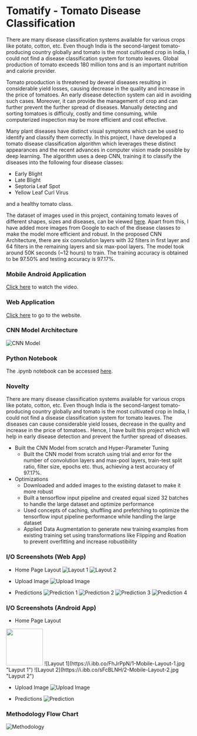 # Tomatify - Tomato Disease Classification
There are many disease classification systems available for various crops like potato, cotton, etc. Even though India is the second-largest tomato-producing country globally and tomato is the most cultivated crop in India, I could not find a disease classification system for tomato leaves. Global production of tomato exceeds 180 million tons and is an important nutrition and calorie provider.

Tomato prooduction is threatened by deveral diseases resulting in considerable yield losses, causing decrease in the quality and increase in the price of tomatoes. An early disease detection system can aid in avoiding such cases. Moreover, it can provide the management of crop and can further prevent the further spread of diseases. Manually detecting and sorting tomatoes is difficuly, costly and time consuming, while computerized inspection may be more efficient and cost effective. 

Many plant diseases have distinct visual symptoms which can be used to identify and classify them correctly. In this project, I have developed a tomato disease classification algorithm which leverages these distinct appearances and the recent advances in computer vision made possible by deep learning. The algorithm uses a deep CNN, training it to classify the diseases into the following four disease classes:
- Early Blight
- Late Blight
- Septoria Leaf Spot
- Yellow Leaf Curl Virus

and a healthy tomato class. 

The dataset of images used in this project, containing tomato leaves of different shapes, sizes and diseases, can be viewed [here](https://www.kaggle.com/arjuntejaswi/plant-village). Apart from this, I have added more images from Google to each of the disease classes to make the model more efficient and robust. In the proposed CNN Architecture, there are six convolution layers with 32 filters in first layer and 64 filters in the remaining layers and six max-pool layers. The model took around 50K seconds (~12 hours) to train. The training accuracy is obtained to be 97.50% and testing accuracy is 97.17%.

### Mobile Android Application
[Click here](https://youtu.be/6HXnuD_sHyU) to watch the video.

### Web Application
[Click here](https://tomato-disease-classify.herokuapp.com/) to go to the website.

### CNN Model Architecture
![CNN Model](https://i.ibb.co/X595PQR/nn.png "CNN Model")

### Python Notebook
The .ipynb notebook can be accessed [here](https://nbviewer.jupyter.org/github/lakkshh/Tomato-Disease-Classification/blob/main/training.ipynb).

### Novelty
There are many disease classification systems available for various crops like potato, cotton, etc. Even though India is the second-largest tomato-producing country globally and tomato is the most cultivated crop in India, I could not find a disease classification system for tomato leaves. The diseases can cause considerable yield losses, decrease in the quality and increase in the price of tomatoes.. Hence, I have built this project which will help in early disease detection and prevent the further spread of diseases.

- Built the CNN Model from scratch and Hyper-Parameter Tuning
    - Built the CNN model from scratch using trial and error for the number of convolution layers and max-pool layers, train-test split ratio, filter size, epochs etc. thus, achieving a test accuracy of 97.17%.
- Optimizations
    - Downloaded and added images to the existing dataset to make it more robust
    - Built a tensorflow input pipeline and created equal sized 32 batches to handle the large dataset and optimize performance
    - Used concepts of caching, shuffling and prefetching to optimize the tensorflow input pipeline performance while handling the large dataset
    - Applied Data Augmentation to generate new training examples from existing training set using transformations like Flipping and Roation to prevent overfitting and increase robustibility

### I/O Screenshots (Web App)
- Home Page Layout
![Layout 1](https://i.ibb.co/XzwxQkm/1-Home-Page-Layout-1.png "Layput 1")
![Layout 2](https://i.ibb.co/c3CJsHR/2-Home-Page-Layout-2.png "Layput 2")

- Upload Image
![Upload Image](https://i.ibb.co/sHPcddn/3-Upload-Image.png "Upload Image")

- Predictions
![Prediction 1](https://i.ibb.co/h92FZB8/4-Prediction-1.png "Prediction 1")
![Prediction 2](https://i.ibb.co/yP4DzWG/5-Prediction-2.png "Prediction 2")
![Prediction 3](https://i.ibb.co/Pxd95SV/6-Prediction-3.png "Prediction 3")
![Prediction 4](https://i.ibb.co/ZBh87Xz/7-Prediction-4.png "Prediction 4")

### I/O Screenshots (Android App)
- Home Page Layout
<img src="https://i.ibb.co/FhJrPpN/1-Mobile-Layout-1.jpg" height="100">
![Layout 1](https://i.ibb.co/FhJrPpN/1-Mobile-Layout-1.jpg "Layput 1")
![Layout 2](https://i.ibb.co/sFcBLNH/2-Mobile-Layout-2.jpg "Layput 2")

- Upload Image
![Upload Image](https://i.ibb.co/qn8Xqyg/3-Mobile-Upload-Image.jpg "Upload Image")

- Predictions
![Prediction](https://i.ibb.co/FwJss4G/4-Mobile-Prediction.jpg "Prediction")

### Methodology Flow Chart
![Methodology](https://i.ibb.co/dM3ZPDx/Add-a-heading-1.png "Methodology")
